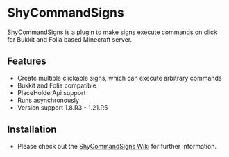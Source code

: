 # ShyCommandSigns

ShyCommandSigns is a plugin to make signs execute commands on click for Bukkit and Folia based Minecraft server.

## Features

* Create multiple clickable signs, which can execute arbitrary commands
* Bukkit and Folia compatible
* PlaceHolderApi support
* Runs asynchronously
* Version support 1.8.R3 - 1.21.R5

## Installation

* Please check out the [ShyCommandSigns Wiki](https://shynixn.github.io/ShyCommandSigns/) for further information.
